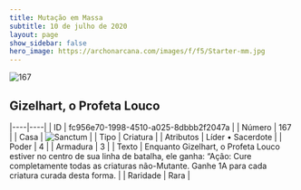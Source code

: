 ```yaml
---
title: Mutação em Massa
subtitle: 10 de julho de 2020
layout: page
show_sidebar: false
hero_image: https://archonarcana.com/images/f/f5/Starter-mm.jpg
---
```


![167](https://cdn.keyforgegame.com/media/card_front/pt/479_167_9MGV6X5QR6CM_pt.png)

## Gizelhart, o Profeta Louco

|----|----|
| ID | fc956e70-1998-4510-a025-8dbbb2f2047a |
| Número | 167 |
| Casa | ![Sanctum](https://archonarcana.com/images/thumb/c/c7/Sanctum.png/22px-Sanctum.png "Santuário") |
| Tipo | Criatura |
| Atributos | Líder • Sacerdote |
| Poder | 4 |
| Armadura | 3 |
| Texto | Enquanto Gizelhart, o Profeta Louco estiver no centro de sua linha de batalha, ele ganha: “Ação: Cure completamente todas as criaturas não-Mutante. Ganhe 1A para cada criatura curada desta forma. |
| Raridade | Rara |
